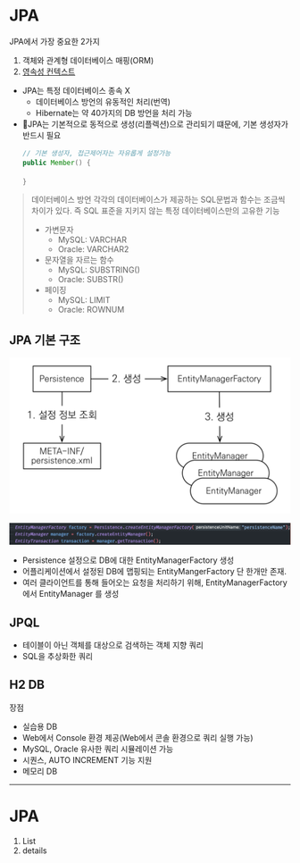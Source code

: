 # JPA

JPA에서 가장 중요한 2가지
1. 객체와 관계형 데이터베이스 매핑(ORM)
2. [영속성 컨텍스트](jpa-persistence-context.md)

* JPA는 특정 데이터베이스 종속 X
  + 데이터베이스 방언의 유동적인 처리(번역)
  + Hibernate는 약 40가지의 DB 방언을 처리 가능  
* JPA는 기본적으로 동적으로 생성(리플렉션)으로 관리되기 떄문에, 기본 생성자가 반드시 필요
  ```java
  // 기본 생성자, 접근제어자는 자유롭게 설정가능
  public Member() {

  }
  ```

> 데이터베이스 방언
각각의 데이터베이스가 제공하는 SQL문법과 함수는 조금씩 차이가 있다.
즉 SQL 표준을 지키지 않는 특정 데이터베이스만의 고유한 기능
> * 가변문자
>   * MySQL: VARCHAR
>   * Oracle: VARCHAR2
> * 문자열을 자르는 함수
>   * MySQL: SUBSTRING()
>   * Oracle: SUBSTR()
> * 페이징
>   * MySQL: LIMIT
>   * Oracle: ROWNUM

## JPA 기본 구조
![](assets/README-32fa8a5a.png)

![](assets/README-c5a3aab9.png)

* Persistence 설정으로 DB에 대한 EntityManagerFactory 생성
* 어플리케이션에서 설정된 DB에 맵핑되는 EntityMangerFactory 단 한개만 존재.
* 여러 클라이언트를 통해 들어오는 요청을 처리하기 위해, EntityManagerFactory에서 EntityManager 를 생성


## JPQL
* 테이블이 아닌 객체를 대상으로 검색하는 객체 지향 쿼리
* SQL을 추상화한 쿼리


## H2 DB

장점
* 실습용 DB
* Web에서 Console 환경 제공(Web에서 콘솔 환경으로 쿼리 실행 가능)
* MySQL, Oracle 유사한 쿼리 시뮬레이션 가능
* 시퀀스, AUTO INCREMENT 기능 지원
* 메모리 DB



---

# JPA

1. List
2. details
